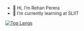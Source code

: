 - 👋 Hi, I’m Rehan Perera
- 🌱 I’m currently learning at SLIIT

[![Top Langs](https://github-readme-stats.vercel.app/api/top-langs/?username=IT21272240&layout=compact)](https://github.com/IT21272240/github-readme-stats)

<!---
IT21272240/IT21272240 is a ✨ special ✨ repository because its `README.md` (this file) appears on your GitHub profile.
You can click the Preview link to take a look at your changes.
--->

